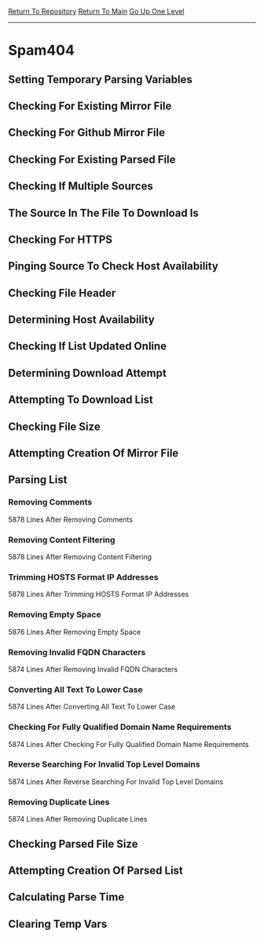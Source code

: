 [Return To Repository](https://github.com/deathbybandaid/piholeparser/)
[Return To Main](https://github.com/deathbybandaid/piholeparser/blob/master/RecentRunLogs/Mainlog.md)
[Go Up One Level](https://github.com/deathbybandaid/piholeparser/blob/master/RecentRunLogs/TopLevelScripts/30-Processing-Blacklists.md)
____________________________________
# Spam404
## Setting Temporary Parsing Variables
## Checking For Existing Mirror File
## Checking For Github Mirror File
## Checking For Existing Parsed File
## Checking If Multiple Sources
## The Source In The File To Download Is
## Checking For HTTPS
## Pinging Source To Check Host Availability
## Checking File Header
## Determining Host Availability
## Checking If List Updated Online
## Determining Download Attempt
## Attempting To Download List
## Checking File Size
## Attempting Creation Of Mirror File
## Parsing List
### Removing Comments
5878 Lines After Removing Comments
### Removing Content Filtering
5878 Lines After Removing Content Filtering
### Trimming HOSTS Format IP Addresses
5878 Lines After Trimming HOSTS Format IP Addresses
### Removing Empty Space
5876 Lines After Removing Empty Space
### Removing Invalid FQDN Characters
5874 Lines After Removing Invalid FQDN Characters
### Converting All Text To Lower Case
5874 Lines After Converting All Text To Lower Case
### Checking For Fully Qualified Domain Name Requirements
5874 Lines After Checking For Fully Qualified Domain Name Requirements
### Reverse Searching For Invalid Top Level Domains
5874 Lines After Reverse Searching For Invalid Top Level Domains
### Removing Duplicate Lines
5874 Lines After Removing Duplicate Lines
## Checking Parsed File Size
## Attempting Creation Of Parsed List
## Calculating Parse Time
## Clearing Temp Vars
